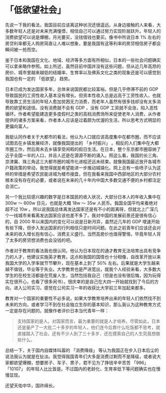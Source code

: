 # 「低欲望社会」
先说一下我的看法，我国目前应该离这种状况还很遥远。从身边接触的人来看，大多数年轻人还是对未来充满憧憬，相信自己可以通过努力实现阶层跃升。年轻人的消费欲望可以说是爆棚，月光要买，没钱借钱也要买。像书中所说日本 1% 左右的房贷利率都无人购房简直让人难以想象，要是我国有这等利率的房贷相信房子都会瞬间被一抢而空。  

鉴于日本和我国在文化、地域、经济等多方面有所相似，日本的一些社会问题确实可以拿来略作参照。如上所述，虽然目前中国并没有这些问题，但从近几年高昂的房价、城市里越来越低的结婚率、生育率以及佛系文化之类的现象还是可以感觉到我国也有一定的 「低欲望」 趋势。

日本已成为发达国家多年，总体来说国民都比较富裕。但是几乎停滞不前的 GDP 导致国民的工资性收入基本没有增长。但资本性收入总是远高于工资性收入，也就导致靠工资生活的年轻人愈加贫困无力消费，而老年人虽然有很多钱却没有太多消费的欲望和途径。没有消费就不会有 GDP ，没有 GDP 工资就不会涨，陷入恶性循环。作者希望能建造更多度假村之类的高档消费场所来促使老年人消费，从作者提供的诸多方案来看，作者本人应该是过着颇为优渥的生活，所以思考方式明显的更偏向富人。

我挺认同作者关于大都市的看法，他认为人口就应该高度集中在都市圈，而不应该试图去在乡镇发展经济，就像我国提出的 「乡村振兴」 。相反的人们集中在大都市圈工作，然后周末去乡镇享受闲暇的假日生活。在日本，整个东京都市圈容纳了近乎全国一半的人口，并且人还是在源源不断的涌入。照这么看，我国的长三角、京津冀、珠三角这三大都市圈的城市化进程还远未结束。就像我国最近放开各城市户籍政策的举动，我觉得就是希望能进一步推动城镇化。网上总有一些喷子认为这样的举措是希望农民能进城为楼市接盘，但在我看来我国中西部地区的大部分农村根本没有存在的必要，或者说在未来的几十年内中国大多数交通不便的乡村都注定会消亡。  

另一个我比较感兴趣的数字是日本国民的收入状况，大部分日本人的年收入集中在 300w ～ 600w 日元，也就是大概 18w ～ 35w 人民币。我国全国平均来看绝对超不过 10w 。所以说我国总体离发达国家还是有不小的距离呀，但就北上广深几个一线城市来看离发达国家应该也差不多了。我对中国的发展前景还是很有信心的，自 2000 年以来国内的变化可以说是日新月异，虽然近几年的 GDP 增速开始有些下降，但步入发达国家的行列相信只是时间问题。在此之前青年们应该还会对未来的收入增长抱有信心，消费主义盛行。当然高房价也值得警惕，毕竟年轻人背了太多的房贷想消费也会没钱的吧。

作者对于教育的看法我也很认同，他认为日本现在的通才教育无法培育出具有竞争力的人才，他建议实施英才教育。这点和我国的国情也十分相像，自改革开放以来我国大学的入学率就节节攀升，现在基本上到了 50% 左右。后果就是大学生越来越不值钱，毕业等于失业。大学教育也是严进宽出，就我个人经验来看，大多数大学生的在校生活都是在荒废人生，当然包括我自己（但是也没有很后悔，因为玩得实在很开心，也看了很多闲书）。很庆幸的是自己在大四一开始就找到了今后的方向，进入公司实习，感觉在公司实习一年的收获比大学前三年加起来都多。

教育对一个国家的重要性不必多说，如果大学教育培养出来的年轻人们依然找不到未来的方向，或者学习不到在社会独立生存的基本知识，那么我认为这种教育方式一定是存在问题的。就像作者评价日本当代青年一样： 
>支持国家的是人。对国家而言，最为重要的就是人才培养。尽管如此，日本还是量产了一大批二十多岁的年轻人，他们连今后靠什么吃饭都不思考，就直接踏入了社会。还有不少人到了三十多岁，还在摸索自己的人生究竟想做些什么。

总结一下，关于国内自媒体叫嚣的 「消费降级」 等认为我国正在步入日本后尘的说法我认为就是在扯淡。我觉得我国青年们大多是消费过剩而不是降级，或者说大家都欲望爆棚，想要房子、车子、票子，君不见为了挣钱辛辛苦苦 「996」 「10107」 的年轻人比比皆是。不过国内的老龄化、生育率低下等问题确实也在慢慢显现。  

还望天佑中华，国祚绵长。